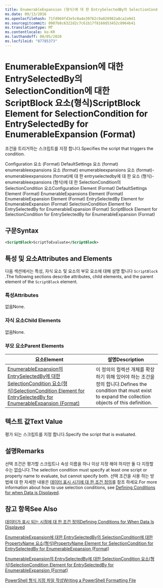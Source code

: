 ```yaml
---
title: EnumerableExpansion (형식)에 대 한 EntrySelectedBy의 SelectionCondition 요소 Microsoft Docs
ms.date: 09/13/2016
ms.openlocfilehash: 71fd969fd3e5c0a4e39762c9a026982a8ca2a9d1
ms.sourcegitcommit: 0907b8c6322d2c7c61b17f8168d53452c8964b41
ms.translationtype: MT
ms.contentlocale: ko-KR
ms.lasthandoff: 08/05/2020
ms.locfileid: "87785373"
---
```

# <a name="scriptblock-element-for-selectioncondition-for-entryselectedby-for-enumerableexpansion-format"></a><span data-ttu-id="95871-102">EnumerableExpansion에 대한 EntrySelectedBy의 SelectionCondition에 대한 ScriptBlock 요소(형식)</span><span class="sxs-lookup"><span data-stu-id="95871-102">ScriptBlock Element for SelectionCondition for EntrySelectedBy for EnumerableExpansion (Format)</span></span>

<span data-ttu-id="95871-103">조건을 트리거하는 스크립트를 지정 합니다.</span><span class="sxs-lookup"><span data-stu-id="95871-103">Specifies the script that triggers the condition.</span></span>

<span data-ttu-id="95871-104">Configuration 요소 (Format) DefaultSettings 요소 (format) enumerableexpansions 요소 (format) enumerableexpansions 요소 (format)-enumerableexpansions (format)에 대 한 entryselectedby에 대 한 요소 (형식)-enumerableexpansions (형식)에 대 한 SelectionCondition의 SelectionCondition 요소</span><span class="sxs-lookup"><span data-stu-id="95871-104">Configuration Element (Format) DefaultSettings Element (Format) EnumerableExpansions Element (Format) EnumerableExpansion Element (Format) EntrySelectedBy Element for EnumerableExpansion (Format) SelectionCondition Element for EntrySelectedBy for EnumerableExpansion (Format) ScriptBlock Element for SelectionCondition for EntrySelectedBy for EnumerableExpansion (Format)</span></span>

## <a name="syntax"></a><span data-ttu-id="95871-105">구문</span><span class="sxs-lookup"><span data-stu-id="95871-105">Syntax</span></span>

```xml
<ScriptBlock>ScriptToEvaluate</ScriptBlock>
```

## <a name="attributes-and-elements"></a><span data-ttu-id="95871-106">특성 및 요소</span><span class="sxs-lookup"><span data-stu-id="95871-106">Attributes and Elements</span></span>

<span data-ttu-id="95871-107">다음 섹션에서는 특성, 자식 요소 및 요소의 부모 요소에 대해 설명 합니다 `ScriptBlock` .</span><span class="sxs-lookup"><span data-stu-id="95871-107">The following sections describe attributes, child elements, and the parent element of the `ScriptBlock` element.</span></span>

### <a name="attributes"></a><span data-ttu-id="95871-108">특성</span><span class="sxs-lookup"><span data-stu-id="95871-108">Attributes</span></span>

<span data-ttu-id="95871-109">없음</span><span class="sxs-lookup"><span data-stu-id="95871-109">None.</span></span>

### <a name="child-elements"></a><span data-ttu-id="95871-110">자식 요소</span><span class="sxs-lookup"><span data-stu-id="95871-110">Child Elements</span></span>

<span data-ttu-id="95871-111">없음</span><span class="sxs-lookup"><span data-stu-id="95871-111">None.</span></span>

### <a name="parent-elements"></a><span data-ttu-id="95871-112">부모 요소</span><span class="sxs-lookup"><span data-stu-id="95871-112">Parent Elements</span></span>

|<span data-ttu-id="95871-113">요소</span><span class="sxs-lookup"><span data-stu-id="95871-113">Element</span></span>|<span data-ttu-id="95871-114">설명</span><span class="sxs-lookup"><span data-stu-id="95871-114">Description</span></span>|
|-------------|-----------------|
|[<span data-ttu-id="95871-115">EnumerableExpansion의 EntrySelectedBy에 대한 SelectionCondition 요소(형식)</span><span class="sxs-lookup"><span data-stu-id="95871-115">SelectionCondition Element for EntrySelectedBy for EnumerableExpansion (Format)</span></span>](./selectioncondition-element-for-entryselectedby-for-enumerableexpansion-format.md)|<span data-ttu-id="95871-116">이 정의의 컬렉션 개체를 확장 하기 위해 있어야 하는 조건을 정의 합니다.</span><span class="sxs-lookup"><span data-stu-id="95871-116">Defines the condition that must exist to expand the collection objects of this definition.</span></span>|

## <a name="text-value"></a><span data-ttu-id="95871-117">텍스트 값</span><span class="sxs-lookup"><span data-stu-id="95871-117">Text Value</span></span>

<span data-ttu-id="95871-118">평가 되는 스크립트를 지정 합니다.</span><span class="sxs-lookup"><span data-stu-id="95871-118">Specify the script that is evaluated.</span></span>

## <a name="remarks"></a><span data-ttu-id="95871-119">설명</span><span class="sxs-lookup"><span data-stu-id="95871-119">Remarks</span></span>

<span data-ttu-id="95871-120">선택 조건은 평가할 스크립트나 속성 이름을 하나 이상 지정 해야 하지만 둘 다 지정할 수는 없습니다.</span><span class="sxs-lookup"><span data-stu-id="95871-120">The selection condition must specify at least one script or property name to evaluate, but cannot specify both.</span></span> <span data-ttu-id="95871-121">선택 조건을 사용 하는 방법에 대 한 자세한 내용은 [데이터 표시 시기에 대 한 조건 정의](./defining-conditions-for-displaying-data.md)를 참조 하세요.</span><span class="sxs-lookup"><span data-stu-id="95871-121">For more information about how to use selection conditions, see [Defining Conditions for when Data is Displayed](./defining-conditions-for-displaying-data.md).</span></span>

## <a name="see-also"></a><span data-ttu-id="95871-122">참고 항목</span><span class="sxs-lookup"><span data-stu-id="95871-122">See Also</span></span>

[<span data-ttu-id="95871-123">데이터가 표시 되는 시점에 대 한 조건 정의</span><span class="sxs-lookup"><span data-stu-id="95871-123">Defining Conditions for When Data Is Displayed</span></span>](./defining-conditions-for-displaying-data.md)

[<span data-ttu-id="95871-124">EnumerableExpansion에 대한 EntrySelectedBy의 SelectionCondition에 대한 PropertyName 요소(형식)</span><span class="sxs-lookup"><span data-stu-id="95871-124">PropertyName Element for SelectionCondition for EntrySelectedBy for EnumerableExpansion (Format)</span></span>](./propertyname-element-for-selectioncondition-for-entryselectedby-for-enumerableexpansion-format.md)

[<span data-ttu-id="95871-125">EnumerableExpansion의 EntrySelectedBy에 대한 SelectionCondition 요소(형식)</span><span class="sxs-lookup"><span data-stu-id="95871-125">SelectionCondition Element for EntrySelectedBy for EnumerableExpansion (Format)</span></span>](./selectioncondition-element-for-entryselectedby-for-enumerableexpansion-format.md)

[<span data-ttu-id="95871-126">PowerShell 형식 지정 파일 작성</span><span class="sxs-lookup"><span data-stu-id="95871-126">Writing a PowerShell Formatting File</span></span>](./writing-a-powershell-formatting-file.md)

